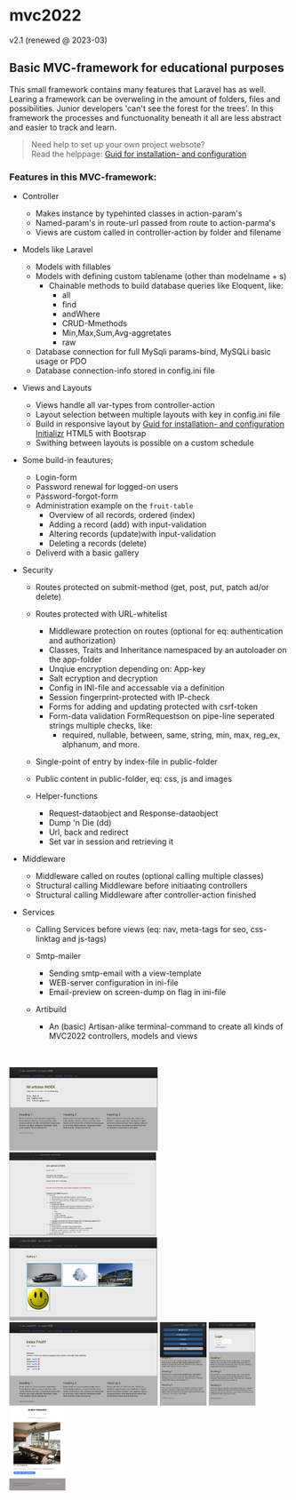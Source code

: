 # mvc2022 
v2.1 (renewed @ 2023-03)


## Basic MVC-framework for educational purposes

This small framework contains many features that Laravel has as well.
Learing a framework can be overweling in the amount of folders, files and possibilities.
Junior developers  'can't see the forest for the trees'.
In this framework the processes and functuonality beneath it all are less abstract and easier to track and learn. 

> Need help to set up your own project websote?<br> Read the helppage: [Guid for installation- and configuration](ReadMe/install_config.md)


### Features in this MVC-framework:

* Controller
  * Makes instance by typehinted classes in action-param's
  * Named-param's in route-url passed from route to action-parma's
  * Views are custom called in controller-action by folder and filename

* Models like Laravel
  * Models with fillables
  * Models with defining custom tablename (other than modelname + s)
    * Chainable methods to build database queries like Eloquent, like:
      * all
      * find
      * andWhere
      * CRUD-Mmethods
      * Min,Max,Sum,Avg-aggretates
      * raw
   * Database connection for full MySqli params-bind, MySQLi basic usage or PDO
   * Database connection-info stored in config.ini file
	

* Views and Layouts
  * Views handle all var-types from controller-action
  * Layout selection between multiple layouts with key in config.ini file
  * Build in responsive layout by [Guid for installation- and configuration](ReadMe/install_config.md) [Initializr](http://www.initializr.com) HTML5 with Bootsrap
  * Swithing between layouts is possible on a custom schedule</li>

* Some build-in feautures;
  * Login-form
  * Password renewal for logged-on users
  * Password-forgot-form
  * Administration example on the `fruit-table`
    * Overview of all records, ordered (index)
    * Adding a record (add) with input-validation
    * Altering records (update)with input-validation
    * Deleting a records (delete)
  * Deliverd with a basic gallery


* Security
  * Routes protected on submit-method (get, post, put, patch ad/or delete)
  * Routes protected with URL-whitelist 
    * Middleware protection on routes (optional for eq: authentication and authorization)
    * Classes, Traits and Inheritance namespaced by an autoloader on the app-folder
    * Unqiue encryption depending on: App-key
    * Salt ecryption and decryption
    * Config in INI-file and accessable via a definition
    * Session fingerprint-protected with IP-check
    * Forms for adding and updating protected with csrf-token
    * Form-data validation FormRequestson on pipe-line seperated strings multiple checks, like:
      *  required, nullable, between, same, string, min, max, reg_ex, alphanum, and more.
   * Single-point of entry by index-file in public-folder
   * Public content in public-folder, eq: css, js and images

  * Helper-functions
    * Request-dataobject and Response-dataobject
    * Dump 'n Die (dd)
    * Url, back and redirect
    * Set var in session and retrieving it

* Middleware
  * Middleware called on routes (optional calling multiple classes)
  * Structural calling Middleware before initiaating controllers
  * Structural calling Middleware after controller-action finished

* Services
  * Calling Services before views (eq: nav, meta-tags for seo, css-linktag and js-tags)
         
  * Smtp-mailer
       * Sending smtp-email with a view-template
       * WEB-server configuration in ini-file
       * Email-preview on screen-dump on flag in ini-file

  * Artibuild
      * An (basic) Artisan-alike terminal-command to create all kinds of MVC2022 controllers, models and views </li>
<br>
<br>
<img title="example homepage" alt="example homepage" height="150px" src="ReadMe/images/01 home.png">
<img title="example gallery" alt="example gallery" height="150px" src="ReadMe/images/02 find by id.png">
<img title="example gallery" alt="example gallery" height="150px" src="ReadMe/images/03 gallery.png">
<img title="example beheer" alt="example beheer" height="150px" src="ReadMe/images/04 administration.png">
<img title="example login" alt="example login" height="150px" src="ReadMe/images/05 app-hamburgermenu.png">
<img title="example app-login" alt="example app-login" height="150px" src="ReadMe/images/06 app-login.png">
<img title="example app-login" alt="example app-login" height="150px" src="ReadMe/images/07 email dump-example.png">
